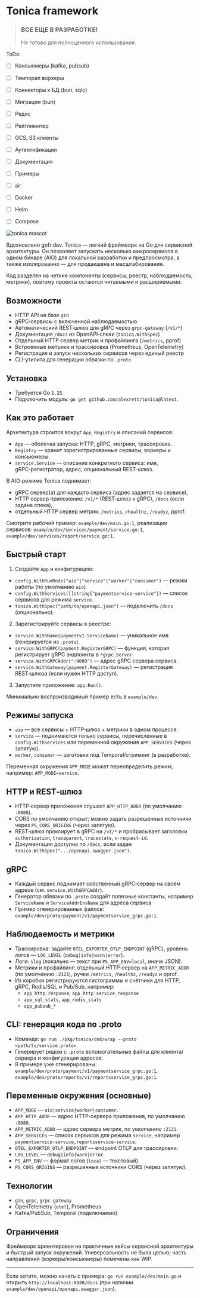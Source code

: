 # Tonica framework

> ### ВСЕ ЕЩЕ В РАЗРАБОТКЕ! 
> Не готово для полноценного использования.


ToDo:

- [ ] Консьюмеры (kafka, pubsub)
- [ ] Темпорал воркеры
- [ ] Коннекторы к БД (bun, sqlc)
- [ ] Миграции (bun)
- [ ] Редис
- [ ] Рейтлимитер
- [ ] GCS, S3 клиенты
- [ ] Аутентификация
- [ ] Документация
- [ ] Примеры
- [ ] air
- [ ] Docker
- [ ] Helm
- [ ] Compose



<img alt="tonica mascot" src="docs/tonica-gofer.webp" />

Вдохновлено gofr.dev. Tonica — легкий фреймворк на Go для сервисной архитектуры. Он позволяет запускать несколько микросервисов в одном бинаре (AIO) для локальной разработки и предпросмотра, а также изолированно — для продакшена и масштабирования.

Код разделен на четкие компоненты (сервисы, реестр, наблюдаемость, метрики), поэтому проекты остаются читаемыми и расширяемыми.

## Возможности

- HTTP API на базе `gin`
- gRPC‑сервисы с включенной наблюдаемостью
- Автоматический REST‑шлюз для gRPC через `grpc-gateway` (`/v1/*`)
- Документация `/docs` из OpenAPI‑спеки (`tonica.WithSpec`)
- Отдельный HTTP сервер метрик и профайлинга (`/metrics`, pprof)
- Встроенные метрики и трассировка (Prometheus, OpenTelemetry)
- Регистрация и запуск нескольких сервисов через единый реестр
- CLI‑утилита для генерации обвязки по `.proto`

## Установка

- Требуется Go `1.25`.
- Подключить модуль: `go get github.com/alexrett/tonica@latest`.

## Как это работает

Архитектура строится вокруг `App`, `Registry` и описаний сервисов:

- `App` — оболочка запуска: HTTP, gRPC, метрики, трассировка.
- `Registry` — хранит зарегистрированные сервисы, воркеры и консьюмеры.
- `service.Service` — описание конкретного сервиса: имя, gRPC‑регистратор, адрес, опциональный REST‑шлюз.

В AIO‑режиме Tonica поднимает:

- gRPC сервер(а) для каждого сервиса (адрес задается на сервисе),
- HTTP сервер приложение: `/v1/*` (REST‑шлюз к gRPC), `/docs` (если задана спека),
- отдельный HTTP сервер метрик: `/metrics`, `/healthz`, `/readyz`, pprof.

Смотрите рабочий пример: `example/dev/main.go:1`,
реализации сервисов: `example/dev/services/payment/service.go:1`, `example/dev/services/report/service.go:1`.

## Быстрый старт

1) Создайте `App` и конфигурацию:
- `config.WithRunMode("aio"|"service"|"worker"|"consumer")` — режим работы (по умолчанию `aio`).
- `config.WithServices([]string{"paymentservice-service"})` — список сервисов для режима `service`.
- `tonica.WithSpec("path/to/openapi.json")` — подключить `/docs` (опционально).

2) Зарегистрируйте сервисы в реестре:
- `service.WithName(paymentv1.ServiceName)` — уникальное имя (генерируется из `.proto`).
- `service.WithGRPC(payment.RegisterGRPC)` — функция, которая регистрирует gRPC эндпоинты в `*grpc.Server`.
- `service.WithGRPCAddr(":9000")` — адрес gRPC сервера сервиса.
- `service.WithGateway(payment.RegisterGateway)` — регистрация REST‑шлюза (если нужен HTTP доступ).

3) Запустите приложение: `app.Run()`.

Минимально воспроизводимый пример есть в `example/dev`.

## Режимы запуска

- `aio` — все сервисы + HTTP‑шлюз + метрики в одном процессе.
- `service` — поднимаются только сервисы, перечисленные в `config.WithServices` или переменной окружения `APP_SERVICES` (через запятую).
- `worker`, `consumer` — заготовки под Temporal/стриминг (в разработке).

Переменная окружения `APP_MODE` может переопределить режим, например: `APP_MODE=service`.

## HTTP и REST‑шлюз

- HTTP‑сервер приложения слушает `APP_HTTP_ADDR` (по умолчанию `:8080`).
- CORS по умолчанию открыт; можно задать разрешенные источники через `PS_CORS_ORIGINS` (через запятую).
- REST‑шлюз проксирует в gRPC на `/v1/*` и пробрасывает заголовки `authorization`, `traceparent`, `tracestate`, `x-request-id`.
- Документация доступна по `/docs`, если задан `tonica.WithSpec(".../openapi.swagger.json")`.

## gRPC

- Каждый сервис поднимает собственный gRPC‑сервер на своём адресе (см. `service.WithGRPCAddr`).
- Генератор обвязки по `.proto` создаёт полезные константы, например `ServiceName` и `ServiceAddrEnvName` для адреса сервиса.
- Пример сгенерированных файлов: `example/dev/proto/payment/v1/paymentservice_grpc.go:1`.

## Наблюдаемость и метрики

- Трассировка: задайте `OTEL_EXPORTER_OTLP_ENDPOINT` (gRPC), уровень логов — `LOG_LEVEL` (`debug|info|warn|error`).
- Логи: `slog` (локально — текст при `PS_APP_ENV=local`, иначе JSON).
- Метрики и профайлинг: отдельный HTTP‑сервер на `APP_METRIC_ADDR` (по умолчанию `:2121`), ручки `/metrics`, `/healthz`, `/readyz` и pprof.
- Из коробки регистрируются гистограммы и счётчики для HTTP, gRPC, Redis/SQL и Pub/Sub, например:
  - `app_http_response`, `app_http_service_response`
  - `app_sql_stats`, `app_redis_stats`
  - `app_pubsub_*`

## CLI: генерация кода по .proto

- Команда: `go run ./pkg/tonica/cmd/wrap --proto <path/to/service.proto>`.
- Генерирует рядом с `.proto` вспомогательные файлы для клиента/сервера и конфигурации адресов.
- В примере уже сгенерированы: `example/dev/proto/payment/v1/paymentservice_grpc.go:1`, `example/dev/proto/reports/v1/reportsservice_grpc.go:1`.

## Переменные окружения (основные)

- `APP_MODE` — `aio|service|worker|consumer`.
- `APP_HTTP_ADDR` — адрес HTTP‑сервера приложения, по умолчанию `:8080`.
- `APP_METRIC_ADDR` — адрес сервера метрик, по умолчанию `:2121`.
- `APP_SERVICES` — список сервисов для режима `service`, например `paymentservice-service,reportsservice-service`.
- `OTEL_EXPORTER_OTLP_ENDPOINT` — endpoint OTLP для трассировки.
- `LOG_LEVEL` — `debug|info|warn|error`.
- `PS_APP_ENV` — формат логов (`local` — текстовый).
- `PS_CORS_ORIGINS` — разрешенные источники CORS (через запятую).

## Технологии

- `gin`, `grpc`, `grpc-gateway`
- OpenTelemetry (`otel`), Prometheus
- Kafka/PubSub, Temporal (подключаемо)

## Ограничения

Фреймворк ориентирован на практичные кейсы сервисной архитектуры и быстрый запуск окружений. Универсальность не была целью; часть направлений (воркеры/консьюмеры) помечены как WIP.

---

Если хотите, можно начать с примера: `go run example/dev/main.go` и открыть `http://localhost:8080/docs` (при наличии `example/dev/openapi/openapi.swagger.json`).
